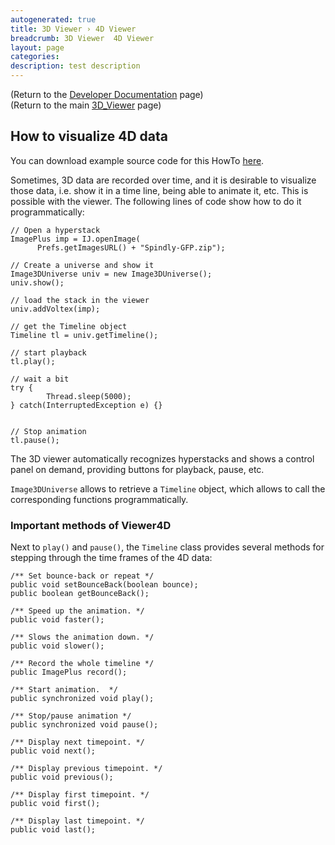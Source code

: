 ```yaml
---
autogenerated: true
title: 3D Viewer › 4D Viewer
breadcrumb: 3D Viewer  4D Viewer
layout: page
categories: 
description: test description
---
```


(Return to the [Developer Documentation](3D_Viewer__Developer_Documentation ) page)  
(Return to the main [3D\_Viewer](3D_Viewer ) page)

How to visualize 4D data
------------------------

You can download example source code for this HowTo [here](3D_Viewer__Example_code ).

Sometimes, 3D data are recorded over time, and it is desirable to visualize those data, i.e. show it in a time line, being able to animate it, etc. This is possible with the viewer. The following lines of code show how to do it programmatically:

    // Open a hyperstack
    ImagePlus imp = IJ.openImage(
          Prefs.getImagesURL() + "Spindly-GFP.zip");

    // Create a universe and show it
    Image3DUniverse univ = new Image3DUniverse();
    univ.show();

    // load the stack in the viewer
    univ.addVoltex(imp);

    // get the Timeline object
    Timeline tl = univ.getTimeline();

    // start playback
    tl.play();

    // wait a bit
    try {
            Thread.sleep(5000);
    } catch(InterruptedException e) {}


    // Stop animation
    tl.pause();

The 3D viewer automatically recognizes hyperstacks and shows a control panel on demand, providing buttons for playback, pause, etc.

`Image3DUniverse` allows to retrieve a `Timeline` object, which allows to call the corresponding functions programmatically.

### Important methods of Viewer4D

Next to `play()` and `pause()`, the `Timeline` class provides several methods for stepping through the time frames of the 4D data:

    /** Set bounce-back or repeat */
    public void setBounceBack(boolean bounce);
    public boolean getBounceBack();

    /** Speed up the animation. */
    public void faster();

    /** Slows the animation down. */
    public void slower();

    /** Record the whole timeline */
    public ImagePlus record();

    /** Start animation.  */
    public synchronized void play();

    /** Stop/pause animation */
    public synchronized void pause();

    /** Display next timepoint. */
    public void next();

    /** Display previous timepoint. */
    public void previous();

    /** Display first timepoint. */
    public void first();

    /** Display last timepoint. */
    public void last();
